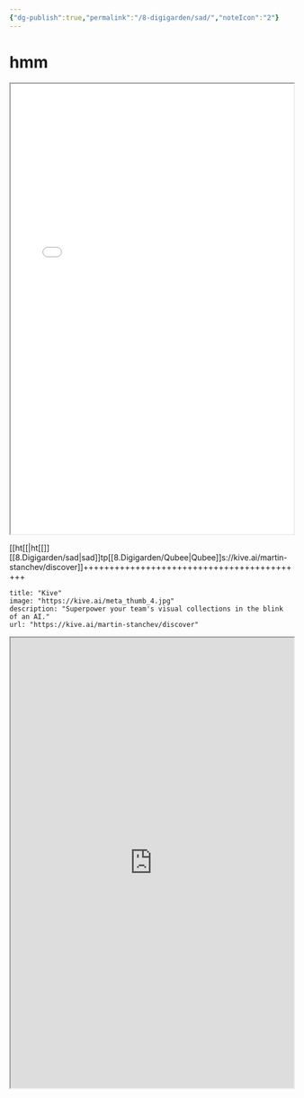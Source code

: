 ```yaml
---
{"dg-publish":true,"permalink":"/8-digigarden/sad/","noteIcon":"2"}
---
```


# hmm

<iframe
height = 800
width = 100%
padding = 0 0
margins = 0 0
src ="


<iframe
height = 800
width = 100%
padding = 0 0
margins = 0 0
src ="


<iframe
height = 800
width = 100%
padding = 0 0
margins = 0 0
src ="

<iframe
height = 800
width = 100%
padding = 0 0
margins = 0 0
src ="https://fmhy.pages.dev/ai#online-chatbots"></iframe>



[[ht[[\|ht[[]][[8.Digigarden/sad\|sad]]tp[[8.Digigarden/Qubee\|Qubee]]s://kive.ai/martin-stanchev/discover]]+++++++++++++++++++++++++++++++++++++++++++
```embed
title: "Kive"
image: "https://kive.ai/meta_thumb_4.jpg"
description: "Superpower your team's visual collections in the blink of an AI."
url: "https://kive.ai/martin-stanchev/discover"
```

<iframe
height = 800
width = 100%
padding = 0 0
margins = 0 0
src ="https://kive.ai/martin-stanchev/discover"><	   